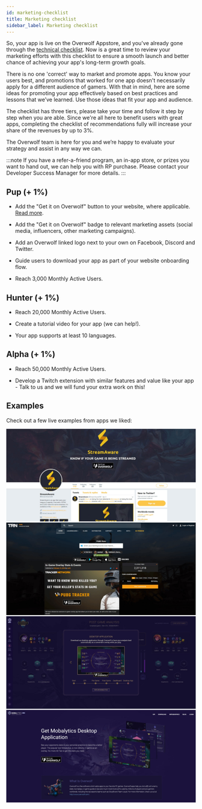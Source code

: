 ```yaml
---
id: marketing-checklist
title: Marketing checklist
sidebar_label: Marketing checklist
---
```


So, your app is live on the Overwolf Appstore, and you've already gone through the [technical checklist](technical-checklist). Now is a great time to review your marketing efforts with this checklist to ensure a smooth launch and better chance of achieving your app's long-term growth goals.

There is no one 'correct' way to market and promote apps. You know your users best, and promotions that worked for one app doesn't necessarily apply for a different audience of gamers. With that in mind, here are some ideas for promoting your app effectively based on best practices and lessons that we’ve learned. Use those ideas that fit your app and audience.

The checklist has three tiers, please take your time and follow it step by step when you are able.
Since we're all here to benefit users with great apps, completing the checklist of recommendations fully will increase your share of the revenues by up to 3%.

The Overwolf team is here for you and we’re happy to evaluate your strategy and assist in any way we can.

:::note
If you have a refer-a-friend program, an in-app store, or prizes you want to hand out, we can help you with RP purchase. Please contact your Developer Success Manager for more details.
:::

## Pup (+ 1%)

* Add the "Get it on Overwolf" button to your website, where applicable. [Read more](../topics/communication-guidelines).

* Add the "Get it on Overwolf" badge to relevant marketing assets (social media, influencers, other marketing campaigns).

* Add an Overwolf linked logo next to your own on Facebook, Discord and Twitter.

* Guide users to download your app as part of your website onboarding flow.

* Reach 3,000 Monthly Active Users.

## Hunter (+ 1%)

* Reach 20,000 Monthly Active Users.

* Create a tutorial video for your app (we can help!).

* Your app supports at least 10 languages. 

## Alpha (+ 1%)

* Reach 50,000 Monthly Active Users.

* Develop a Twitch extension with similar features and value like your app - Talk to us and we will fund your extra work on this!

## Examples

Check out a few live examples from apps we liked:

<div class="box" data-slick='{"slidesToShow": 1}'>
  <a data-fancybox="gallery" data-caption="StreamAware’s page on twitter contains a description, download link and a cover image with the Overwolf badge" href="../assets/marketing-checklist/1.jpg"> 
    <span class="thumb">
      <img src="../assets/marketing-checklist/1.jpg" alt="StreamAware">
    </span>
  </a>
  <a data-fancybox="gallery" data-caption="PUBG Tracker’s website is listing the Overwolf badge on their website, and announcing the app’s release to their users" href="../assets/marketing-checklist/2.jpg">
    <span class="thumb">
      <img src="../assets/marketing-checklist/2.jpg" alt="PUBG">
    </span>
  </a>
  <a data-fancybox="gallery" data-caption="A dedicated download page on the Mobalytics page" href="../assets/marketing-checklist/3.jpg">
    <span class="thumb">
      <img src="../assets/marketing-checklist/3.jpg" alt="Mobalytics">
    </span>
  </a>
  <a data-fancybox="gallery" data-caption="The Mobalytics Overwolf website is suggesting to download the in-game app for improved experience" href="../assets/marketing-checklist/4.jpg">    
    <span class="thumb">
      <img src="../assets/marketing-checklist/4.jpg" alt="Mobalytics">
    </span>
  </a>
</div>
